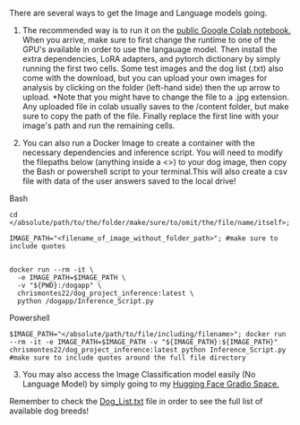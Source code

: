 There are several ways to get the Image and Language models going.

1. The recommended way is to run it on the [public Google Colab notebook.](https://colab.research.google.com/drive/1mDUgQ--ztyFNzUG4O0S4WNlp8vnD-u-H#scrollTo=5VLagOTr_b4w) When you arrive, make sure to first change the runtime to one of the GPU's available in order to use the langauage model. Then install the extra dependencies, LoRA adapters, and pytorch dictionary by simply running the first two cells. Some test images and the dog list (.txt) also come with the download, but you can upload your own images for analysis by clicking on the folder (left-hand side) then the up arrow to upload. *Note that you might have to change the file to a .jpg extension. Any uploaded file in colab usually saves to the /content folder, but make sure to copy the path of the file. Finally replace the first line with your image's path and run the remaining cells.

2. You can also run a Docker Image to create a container with the necessary dependencies and inference script. You will need to modify the filepaths below (anything inside a <>) to your dog image, then copy the Bash or powershell script to your terminal.This will also create a csv file with data of the user answers saved to the local drive!

Bash
```
cd </absolute/path/to/the/folder/make/sure/to/omit/the/file/name/itself>;

IMAGE_PATH="<filename_of_image_without_folder_path>"; #make sure to include quotes


docker run --rm -it \
  -e IMAGE_PATH=$IMAGE_PATH \
  -v "${PWD}:/dogapp" \
  chrismontes22/dog_project_inference:latest \
  python /dogapp/Inference_Script.py
```

Powershell
```
$IMAGE_PATH="</absolute/path/to/file/including/filename>"; docker run --rm -it -e IMAGE_PATH=$IMAGE_PATH -v "${IMAGE_PATH}:${IMAGE_PATH}" chrismontes22/dog_project_inference:latest python Inference_Script.py  #make sure to include quotes around the full file directory
```

3. You may also access the Image Classification model easily (No Language Model) by simply going to my [Hugging Face Gradio Space.](https://huggingface.co/spaces/chrismontes/Dog_Breed_Identifier)



Remember to check the [Dog_List.txt](https://github.com/chrismontes22/Dog-Classification/blob/main/Dog_List.txt) file in order to see the full list of available dog breeds!
